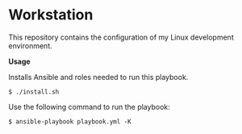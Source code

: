 Workstation
===========

This repository contains the configuration of my Linux development environment.

**Usage**

Installs Ansible and roles needed to run this playbook.

```
$ ./install.sh
```

Use the following command to run the playbook:

```
$ ansible-playbook playbook.yml -K
```
